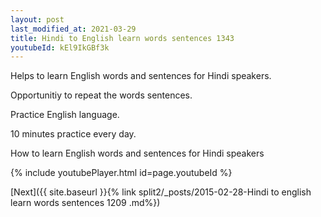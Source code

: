 ```yaml
---
layout: post
last_modified_at: 2021-03-29
title: Hindi to English learn words sentences 1343 
youtubeId: kEl9IkGBf3k
---
```

 
 
Helps to learn English words and sentences for Hindi speakers.

Opportunitiy to repeat the words sentences. 

Practice English language. 
 
10 minutes practice every day. 
 
How to learn English words and sentences for Hindi speakers 
 
{% include youtubePlayer.html id=page.youtubeId %}
 
 
[Next]({{ site.baseurl }}{% link  split2/_posts/2015-02-28-Hindi to english learn words sentences 1209 .md%})
 
